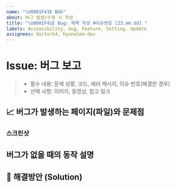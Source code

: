 ```yaml
---
name: "\U0001F41E BUG"
about: 버그 발생/수정 시 작성
title: "\U0001F41E Bug: 제목 작성 #이슈번호 [23.mm.dd] "
labels: Accessibility, bug, Feature, Setting, Update
assignees: doctork4, hyunwlee-dev
---
```


# Issue: 버그 보고

> - 필수 내용: 문제 상황, 코드, 에러 메시지, 이슈 번호(해결한 경우)
> - 선택 사항: 이미지, 동영상, 참고 링크

## 📈 버그가 발생하는 페이지(파일)와 문제점

<!-- 가능하다면 에러 메세지와 몇번째 파일에서 에러가 발생했는지 기술해주세요. (에러코드 복붙해도됨) -->

### 스크린샷

<!-- 가능하다면 스크린샷도 추가해주세요. github issue는 drag and drop을 지원합니다. -->

## 버그가 없을 때의 동작 설명

<!-- 본인이 구현한 기능이 아니라면 생략 가능합니다. -->

## 🏀 해결방안 (Solution)

<!-- 이 또한 잘 모르겠다면 생략 가능하고 버그를 제보해준다고 생각해주세요. -->
